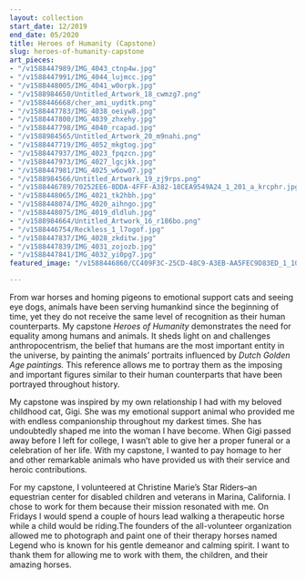 ```yaml
---
layout: collection
start_date: 12/2019
end_date: 05/2020
title: Heroes of Humanity (Capstone)
slug: heroes-of-humanity-capstone
art_pieces:
- "/v1588447989/IMG_4043_ctnp4w.jpg"
- "/v1588447991/IMG_4044_lujmcc.jpg"
- "/v1588448005/IMG_4041_w0orpk.jpg"
- "/v1588984650/Untitled_Artwork_18_cwmzg7.png"
- "/v1588446668/cher_ami_uyditk.png"
- "/v1588447783/IMG_4038_oeiyw8.jpg"
- "/v1588447800/IMG_4039_zhxehy.jpg"
- "/v1588447798/IMG_4040_rcapad.jpg"
- "/v1588984565/Untitled_Artwork_20_m9nahi.png"
- "/v1588447719/IMG_4052_mkgtog.jpg"
- "/v1588447937/IMG_4023_fpqzcn.jpg"
- "/v1588447973/IMG_4027_lgcjkk.jpg"
- "/v1588447981/IMG_4025_w6ow07.jpg"
- "/v1588984566/Untitled_Artwork_19_zj9rps.png"
- "/v1588446789/70252EE6-8DDA-4FFF-A382-18CEA9549A24_1_201_a_krcphr.jpg"
- "/v1588448065/IMG_4021_tk2hbh.jpg"
- "/v1588448074/IMG_4020_aihngo.jpg"
- "/v1588448075/IMG_4019_dldluh.jpg"
- "/v1588984664/Untitled_Artwork_16_r186bo.png"
- "/v1588446754/Reckless_1_l7ogof.jpg"
- "/v1588447837/IMG_4028_zkditw.jpg"
- "/v1588447839/IMG_4031_zojozb.jpg"
- "/v1588447841/IMG_4032_yi0pg7.jpg"
featured_image: "/v1588446860/CC409F3C-25CD-48C9-A3EB-AA5FEC9D83ED_1_100_o_aiodfj.jpg"

---
```

From war horses and homing pigeons to emotional support cats and seeing eye dogs, animals have been serving humankind since the beginning of time, yet they do not receive the same level of recognition as their human counterparts. My capstone ​_Heroes of Humanity_​ demonstrates the need for equality among humans and animals. It sheds light on and challenges anthropocentrism, the belief that humans are the most important entity in the universe, by painting the animals’ portraits influenced by ​_Dutch Golden Age paintings._​ This reference allows me to portray them as the imposing and important figures similar to their human counterparts that have been portrayed throughout history.

My capstone was inspired by my own relationship I had with my beloved childhood cat, Gigi. She was my emotional support animal who provided me with endless companionship throughout my darkest times. She has undoubtedly shaped me into the woman I have become. When Gigi passed away before I left for college, I wasn’t able to give her a proper funeral or a celebration of her life. With my capstone, I wanted to pay homage to her and other remarkable animals who have provided us with their service and heroic contributions.

For my capstone, I volunteered at Christine Marie’s Star Riders–an equestrian center for disabled children and veterans in Marina, California. I chose to work for them because their mission resonated with me. On Fridays I would spend a couple of hours lead walking a therapeutic horse while a child would be riding.The founders of the all-volunteer organization allowed me to photograph and paint one of their therapy horses named Legend who is known for his gentle demeanor and calming spirit. I want to thank them for allowing me to work with them, the children, and their amazing horses.